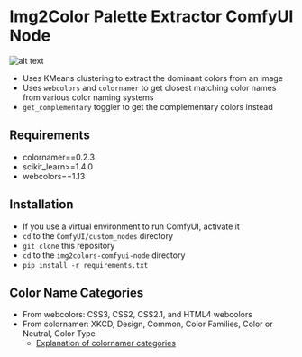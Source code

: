 
# Img2Color Palette Extractor ComfyUI Node

![alt text](https://github.com/christian-byrne/img2colors-comfyui-node/blob/demo-files/wiki/demo.png?raw=true)

- Uses KMeans clustering to extract the dominant colors from an image
- Uses `webcolors` and `colornamer` to get closest matching color names from various color naming systems
- `get_complementary` toggler to get the complementary colors instead


## Requirements

- colornamer==0.2.3
- scikit_learn>=1.4.0
- webcolors==1.13

## Installation

- If you use a virtual environment to run ComfyUI, activate it
- `cd` to the `ComfyUI/custom_nodes` directory
- `git clone` this repository
- `cd` to the `img2colors-comfyui-node` directory
- `pip install -r requirements.txt`


## Color Name Categories

- From webcolors: CSS3, CSS2, CSS2.1, and HTML4 webcolors
- From colornamer: XKCD, Design, Common, Color Families, Color or Neutral, Color Type
  - [Explanation of colornamer categories](https://github.com/stitchfix/colornamer?tab=readme-ov-file#interpreting-results)